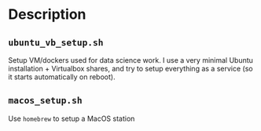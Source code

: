 # Description

## `ubuntu_vb_setup.sh`
Setup VM/dockers used for data science work. I use a very minimal Ubuntu installation + Virtualbox shares, and try to setup everything as a service (so it starts automatically on reboot).

## `macos_setup.sh`
Use `homebrew` to setup a MacOS station
